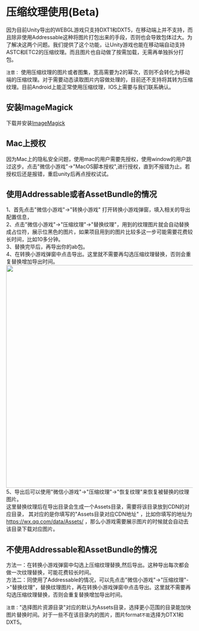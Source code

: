 # 压缩纹理使用(Beta)

因为目前Unity导出的WEBGL游戏只支持DXT1和DXT5，在移动端上并不支持，而且除非使用Addressable这种将图片打包出来的手段，否则也会导致包体过大。为了解决这两个问题。我们提供了这个功能，让Unity游戏也能在移动端自动支持ASTC和ETC2的压缩纹理。而且图片也自动做了按需加载，无需再单独拆分打包。

`注意：` 使用压缩纹理的图片或者图集，宽高需要为2的幂次，否则不会转化为移动端的压缩纹理。对于需要动态读取图片内容做处理的，目前还不支持将其转为压缩纹理。目前Android上能正常使用压缩纹理，IOS上需要与我们联系确认。
## 安装ImageMagick
下载并安装[ImageMagick](https://imagemagick.org/index.php)
## Mac上授权
因为Mac上的隐私安全问题，使用mac的用户需要先授权，使用window的用户跳过这步。点击"微信小游戏"->"MacOS脚本授权",进行授权，直到不报错为止。若授权后还是报错，重启unity后再点授权试试。

## 使用Addressable或者AssetBundle的情况
1、首先点击"微信小游戏"->"转换小游戏" 打开转换小游戏弹窗，填入相关的导出配置信息，  
2、点击"微信小游戏"->"压缩纹理"->"替换纹理"，用到的纹理图片就会自动替换成占位符，展示位黑色的图片，如果项目用到的图片比较多这一步可能需要花费较长时间，比如10多分钟。  
3、替换完毕后，再导出你的ab包。  
4、在转换小游戏弹窗中点击导出。这里就不需要再勾选压缩纹理替换，否则会重复替换增加导出时间。  
<image src="../image/edwindow.png" width="600"/>  
5、导出后可以使用"微信小游戏"->"压缩纹理"->"恢复纹理"来恢复被替换的纹理图片。  
这里替换纹理后在导出目录会生成一个Assets目录，需要将该目录放到CDN的对应目录， 其对应的是你填写的"Assets目录对应CDN地址" ，比如你填写的地址为 https://wx.qq.com/data/Assets/ ，那么小游戏需要展示图片的时候就会自动去该目录下载对应图片。

## 不使用Addressable和AssetBundle的情况
方法一：在转换小游戏弹窗中勾选上压缩纹理替换,然后导出。这种导出每次都会做一次纹理替换，可能花费较长时间。  
方法二：同使用了Addressable的情况，可以先点击"微信小游戏"->"压缩纹理"->"替换纹理"，替换纹理图片，再在转换小游戏弹窗中点击导出。这里就不需要再勾选压缩纹理替换，否则会重复替换增加导出时间。

`注意：`"选择图片资源目录"对应的默认为Assets目录，选择更小范围的目录能加快图片替换时间。对于一些不在该目录内的图片，图片format`不能`选择为DTX1和DXT5。
